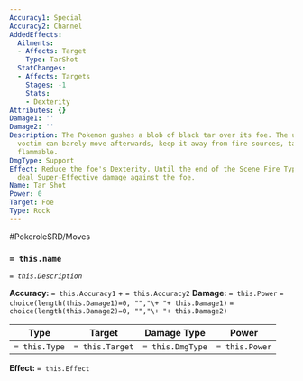 ```yaml
---
Accuracy1: Special
Accuracy2: Channel
AddedEffects:
  Ailments:
  - Affects: Target
    Type: TarShot
  StatChanges:
  - Affects: Targets
    Stages: -1
    Stats:
    - Dexterity
Attributes: {}
Damage1: ''
Damage2: ''
Description: The Pokemon gushes a blob of black tar over its foe. The unfortunate
  voctim can barely move afterwards, keep it away from fire sources, tar is extrmely
  flammable.
DmgType: Support
Effect: Reduce the foe's Dexterity. Until the end of the Scene Fire Type Moves will
  deal Super-Effective damage against the foe.
Name: Tar Shot
Power: 0
Target: Foe
Type: Rock
---
```


#PokeroleSRD/Moves

### `= this.name` 
*`= this.Description`*

**Accuracy:** `= this.Accuracy1` + `= this.Accuracy2`
**Damage:** `= this.Power` `= choice(length(this.Damage1)=0, "","\+ "+ this.Damage1)` `= choice(length(this.Damage2)=0, "","\+ "+ this.Damage2)`

| Type          | Target          | Damage Type          | Power          |
| ------------- | --------------- | ---------------- | -------------- |
| `= this.Type` | `= this.Target` | `= this.DmgType` | `= this.Power` | 

**Effect:** `= this.Effect`